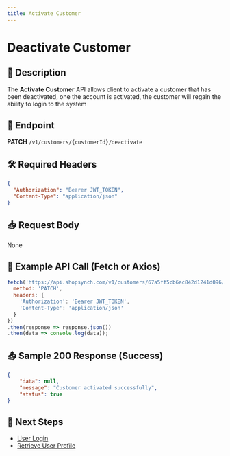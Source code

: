 ```yaml
---
title: Activate Customer
---
```


# Deactivate Customer

## 📌 Description
The **Activate Customer** API allows client to activate a customer that has been deactivated, one the account is activated, the customer will regain the ability to login to the system

## 🔗 Endpoint
**PATCH** `/v1/customers/{customerId}/deactivate`

## 🛠️ Required Headers
```json
{
  "Authorization": "Bearer JWT_TOKEN",
  "Content-Type": "application/json"
}
```

## 📥 Request Body
None


## 📡 Example API Call (Fetch or Axios)
```javascript
fetch('https://api.shopsynch.com/v1/customers/67a5ff5cb6ac842d1241d096/activate', {
  method: 'PATCH',
  headers: {
    'Authorization': 'Bearer JWT_TOKEN',
    'Content-Type': 'application/json'
  }
})
.then(response => response.json())
.then(data => console.log(data));
```

## 📤 Sample 200 Response (Success)
```json
{
    "data": null,
    "message": "Customer activated successfully",
    "status": true
}
```


## 🔗 Next Steps
- [User Login](./activate-customer.md)
- [Retrieve User Profile](../authentication/user-profile.md)
